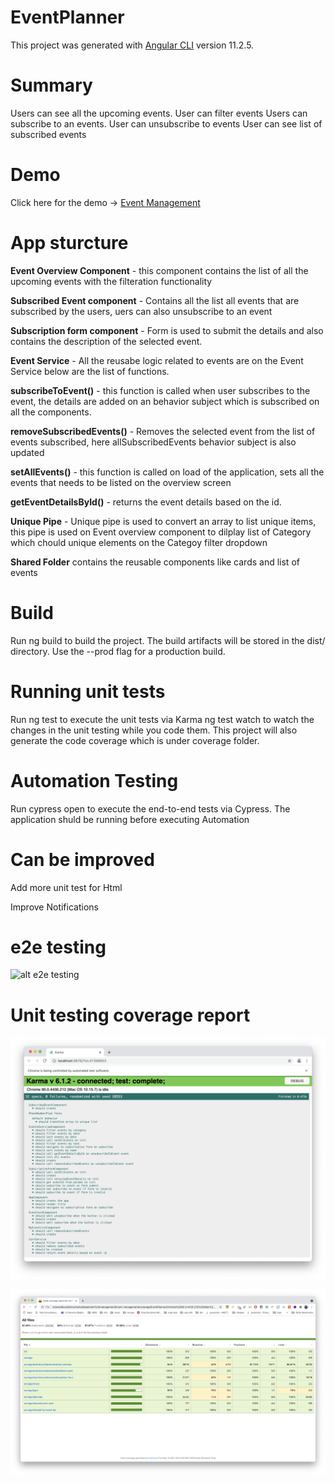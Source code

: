 # EventPlanner

This project was generated with [Angular CLI](https://github.com/angular/angular-cli) version 11.2.5.

# Summary

Users can see all the upcoming events.
User can filter events
Users can subscribe to an events.
User can unsubscribe to events
User can see list of subscribed events


# Demo

Click here for the demo -> [Event Management](https://devan-8fa66.firebaseapp.com/)



# App sturcture


**Event Overview Component** - this component contains the list of all the upcoming events with the filteration functionality

**Subscribed Event component** - Contains all the list all events that are subscribed by the users, uers can also unsubscribe to an event

**Subscription form component** - Form is used to submit the details and also contains the description of the selected event.




**Event Service** - All the reusabe logic related to events are on the Event Service below are the list of functions.

**subscribeToEvent()** - this function is called when user subscribes to the event, the details are added on an behavior subject which is subscribed on all the components.

**removeSubscribedEvents()** - Removes the selected event from the list of events subscribed, here allSubscribedEvents behavior subject is also updated

**setAllEvents()** - this function is called on load of the application, sets all the events that needs to be listed on the overview screen

**getEventDetailsById()** - returns the event details based on the id.




**Unique Pipe** - Unique pipe is used to convert an array to list unique items, this pipe is used on Event overview component to dilplay list of Category which chould unique elements on the Categoy filter dropdown 



**Shared Folder** contains the reusable components like cards and list of events


# Build

Run ng build to build the project. The build artifacts will be stored in the dist/ directory. Use the --prod flag for a production build.


# Running unit tests

Run ng test to execute the unit tests via Karma ng test watch to watch the changes in the unit testing while you code them. This project will also generate the code coverage which is under coverage folder.



# Automation Testing 

Run cypress open to execute the end-to-end tests via Cypress. The application shuld be running before executing Automation 



# Can be improved

Add more unit test for Html

Improve Notifications



# e2e testing 
 
![alt e2e testing](https://github.com/devanmadlani/Event-management/blob/main/src/assets/automation.gif?raw=true)


# Unit testing coverage report

![alt Unit testing coverage report](https://github.com/devanmadlani/Event-management/blob/main/src/assets/unit-testing-report.png?raw=true)

![alt Unit testing coverage report](https://github.com/devanmadlani/Event-management/blob/main/src/assets/Unit-testing.png?raw=true)




